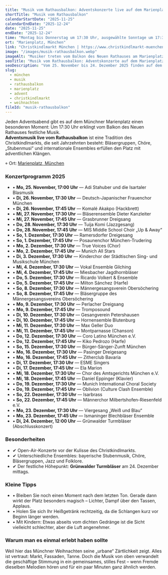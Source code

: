 ```yaml
---
title: "Musik vom Rathausbalkon: Adventskonzerte live auf dem Marienplatz"
shortTitle: "Musik vom Rathausbalkon"
calendarStartDate: "2025-11-25"
calendarEndDate: "2025-12-24"
date: "2025-11-25"
endDate: "2025-12-24"
time: "Montag bis Donnerstag um 17:30 Uhr, ausgewählte Sonntage um 17:30 Uhr (am 24. Dezember um 12:00 Uhr)"
ort: "Marienplatz, München"
link: "Christkindlmarkt München | https://www.christkindlmarkt-muenchen.de/"
image: "/images/musik-rathausbalkon.webp"
imageAlt: "Musiker treten vom Balkon des Neuen Rathauses am Marienplatz auf"
seoTitle: "Musik vom Rathausbalkon: Adventskonzerte auf dem Marienplatz"
seoDescription: "Vom 25. November bis 24. Dezember 2025 finden auf dem Marienplatz Adventskonzerte vom Rathausbalkon statt: Chöre, Ensembles und bayerische Stubnmusi."
slug:
  - münchen
  - musik
  - rathausbalkon
  - marienplatz
  - advent
  - christkindlmarkt
  - weihnachten
fileId: "musik-rathausbalkon"
---
```


Jeden Adventsabend gibt es auf dem Münchner Marienplatz einen besonderen Moment: Um 17:30 Uhr erklingt vom Balkon des Neuen Rathauses festliche Musik.  
**Adventsmusik live vom Rathausbalkon** ist eine Tradition des Christkindlmarkts, die seit Jahrzehnten besteht: Bläsergruppen, Chöre, „Stubenmusi“ und internationale Ensembles erfüllen den Platz mit adventlichen Klängen.  

⌖ Ort: [Marienplatz, München](https://maps.app.goo.gl/Rt3T7n91v4mAQjdB9)

### Konzertprogramm 2025

- • **Mo, 25. November, 17:00 Uhr** — Adi Stahuber und die Isartaler Blasmusik  
- • **Di, 26. November, 17:30 Uhr** — Deutsch-Japanischer Frauenchor München  
- • **Di, 26. November, 17:45 Uhr** — Komalé Akakpo (Hackbrett)  
- • **Mi, 27. November, 17:30 Uhr** — Bläserensemble Dieter Kanzleiter  
- • **Mi, 27. November, 17:45 Uhr** — Grasbrunner Dreigsang  
- • **Do, 28. November, 17:30 Uhr** — Tuija Komi (Jazzgesang)  
- • **Do, 28. November, 17:45 Uhr** — MIS Middle School Choir „Up & Away“  
- • **So, 1. Dezember, 17:30 Uhr** — Ramersdorfer Dreigesang  
- • **So, 1. Dezember, 17:45 Uhr** — Posaunenchor München-Trudering  
- • **Mo, 2. Dezember, 17:30 Uhr** — True Voices (Chor)  
- • **Mo, 2. Dezember, 17:45 Uhr** — Munich All Stars  
- • **Di, 3. Dezember, 17:30 Uhr** — Kinderchor der Städtischen Sing- und Musikschule München  
- • **Mi, 4. Dezember, 17:30 Uhr** — Vokal Ensemble Gilching  
- • **Mi, 4. Dezember, 17:45 Uhr** — Miesbacher Jagdhornbläser  
- • **Do, 5. Dezember, 17:30 Uhr** — Ricardo Volkert & Ensemble  
- • **Do, 5. Dezember, 17:45 Uhr** — Milton Sánchez (Harfe)  
- • **So, 8. Dezember, 17:30 Uhr** — Männergesangsverein Obersöchering  
- • **So, 8. Dezember, 17:45 Uhr** — Bläsergruppe des Männergesangsvereins Obersöchering  
- • **Mo, 9. Dezember, 17:30 Uhr** — Perlacher Dreigsang  
- • **Mo, 9. Dezember, 17:45 Uhr** — Tromposound  
- • **Di, 10. Dezember, 17:30 Uhr** — Gesangverein Petershausen  
- • **Di, 10. Dezember, 17:45 Uhr** — Hornensemble Blutenburg  
- • **Mi, 11. Dezember, 17:30 Uhr** — Max Geller Duo  
- • **Mi, 11. Dezember, 17:45 Uhr** — Montparnasse (Chanson)  
- • **Do, 12. Dezember, 17:30 Uhr** — Coro Latino München e.V.  
- • **Do, 12. Dezember, 17:45 Uhr** — Kiko Pedrozo (Harfe)  
- • **So, 15. Dezember, 17:30 Uhr** — Bürger-Sänger-Zunft München  
- • **Mo, 16. Dezember, 17:30 Uhr** — Pasinger Dreigesang  
- • **Mo, 16. Dezember, 17:45 Uhr** — Zitherclub Bavaria  
- • **Di, 17. Dezember, 17:30 Uhr** — ESME Singers  
- • **Di, 17. Dezember, 17:45 Uhr** — Ela Marion  
- • **Mi, 18. Dezember, 17:30 Uhr** — Chor des Amtsgerichts München e.V.  
- • **Mi, 18. Dezember, 17:45 Uhr** — Daniel Eppinger (Klavier)  
- • **Do, 19. Dezember, 17:30 Uhr** — Munich International Choral Society  
- • **Do, 19. Dezember, 17:45 Uhr** — Oblivion (Culture Clash Ensemble)  
- • **So, 22. Dezember, 17:30 Uhr** — Isarbrass  
- • **So, 22. Dezember, 17:45 Uhr** — Männerchor Milbertshofen-Riesenfeld e.V.  
- • **Mo, 23. Dezember, 17:30 Uhr** — Viergesang „Weiß und Blau“  
- • **Mo, 23. Dezember, 17:45 Uhr** — Ismaninger Blechbläser Ensemble  
- • **Di, 24. Dezember, 12:00 Uhr** — Grünwalder Turmbläser (Abschlusskonzert)  

### Besonderheiten

- ✔ Open-Air-Konzerte vor der Kulisse des Christkindlmarkts.  
- ✔ Unterschiedliche Ensembles: bayerische Stubenmusik, Chöre, Bläsergruppen, Jazz und Folklore.  
- ✔ Der festliche Höhepunkt: **Grünwalder Turmbläser** am 24. Dezember mittags.  

### Kleine Tipps

- • Bleiben Sie noch einen Moment nach dem letzten Ton. Gerade dann wirkt der Platz besonders magisch – Lichter, Dampf über den Tassen, Applaus.  
- • Holen Sie sich Ihr Heißgetränk rechtzeitig, da die Schlangen kurz vor Beginn länger werden.  
- • Mit Kindern: Etwas abseits vom dichten Gedränge ist die Sicht vielleicht schlechter, aber die Luft angenehmer.  

### Warum man es einmal erlebt haben sollte

Weil hier das Münchner Weihnachten seine „urbane“ Zärtlichkeit zeigt. Alles ist vertraut: Markt, Fassaden, Tanne. Doch die Musik von oben verwandelt die geschäftige Stimmung in ein gemeinsames, stilles Fest – wenn Fremde dieselben Melodien hören und für ein paar Minuten ganz ähnlich werden.
